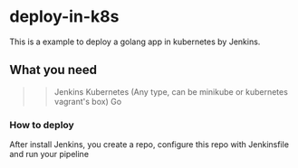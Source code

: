 # deploy-in-k8s
This is a example to deploy a golang app in kubernetes by Jenkins.

## What you need
>> Jenkins
>> Kubernetes (Any type, can be minikube or kubernetes vagrant's box)
>> Go

### How to deploy
After install Jenkins, you create a repo, configure this repo with Jenkinsfile and run your pipeline
